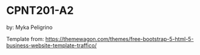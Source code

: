 # CPNT201-A2
by: Myka Peligrino

Template from: 
https://themewagon.com/themes/free-bootstrap-5-html-5-business-website-template-traffico/